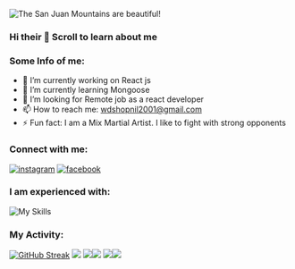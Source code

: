 ![The San Juan Mountains are beautiful!](https://i.ibb.co/9hLLxZ2/Shopnill-Final.jpg)
### Hi their 👋 Scroll to learn about me
### Some Info of me:

- 🔭 I’m currently working on React js
- 🌱 I’m currently learning Mongoose
- 🤔 I’m looking for Remote job as a react developer
- 📫 How to reach me: wdshopnil2001@gmail.com
- ⚡ Fun fact: I am a Mix Martial Artist. I like to fight with strong opponents
### Connect with me:
[![instagram](https://i.ibb.co/R6QHVpr/3225191-app-instagram-logo-media-popular-icon.png)](https://instagram.com/abdullahaiyash?igshid=NzZlODBkYWE4Ng==) [![facebook](https://i.ibb.co/jgNDx7n/5296499-fb-facebook-facebook-logo-icon.png)](https://www.facebook.com/profile.php?id=100009044277654)

### I am experienced with:
![My Skills](https://skillicons.dev/icons?i=html,css,tailwind,js,react,nodejs,mongodb,firebase,express)
### My Activity:
[![GitHub Streak](https://github-readme-streak-stats.herokuapp.com?user=Shopnil2001&theme=black-ice&border_radius=10&date_format=M%20j%5B%2C%20Y%5D&card_width=600)](https://git.io/streak-stats)
![](http://github-profile-summary-cards.vercel.app/api/cards/profile-details?username=Shopnil2001&theme=highcontrast)
![](http://github-profile-summary-cards.vercel.app/api/cards/repos-per-language?username=Shopnil2001&theme=highcontrast)![](http://github-profile-summary-cards.vercel.app/api/cards/most-commit-language?username=Shopnil2001&theme=highcontrast)
![](http://github-profile-summary-cards.vercel.app/api/cards/stats?username=Shopnil2001&theme=highcontrast)![](http://github-profile-summary-cards.vercel.app/api/cards/productive-time?username=Shopnil2001&theme=highcontrast&utcOffset=8)


